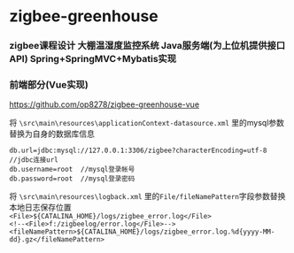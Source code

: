 # zigbee-greenhouse
### zigbee课程设计 大棚温湿度监控系统 Java服务端(为上位机提供接口API)  Spring+SpringMVC+Mybatis实现  

### 前端部分(Vue实现)  
https://github.com/op8278/zigbee-greenhouse-vue

将 `\src\main\resources\applicationContext-datasource.xml` 里的mysql参数替换为自身的数据库信息  

`db.url=jdbc:mysql://127.0.0.1:3306/zigbee?characterEncoding=utf-8 //jdbc连接url`  
`db.username=root  //mysql登录帐号`  
`db.password=root  //mysql登录密码`  

将 `\src\main\resources\logback.xml` 里的`File/fileNamePattern`字段参数替换本地日志保存位置  
`<File>${CATALINA_HOME}/logs/zigbee_error.log</File>`  
`<!--<File>f:/zigbeelog/error.log</File>-->`
`<fileNamePattern>${CATALINA_HOME}/logs/zigbee_error.log.%d{yyyy-MM-dd}.gz</fileNamePattern>`  
